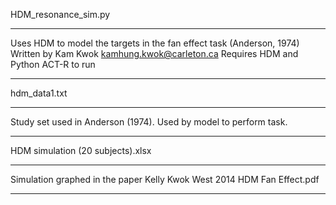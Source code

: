 HDM_resonance_sim.py
*******************************************************************************
Uses HDM to model the targets in the fan effect task (Anderson, 1974)
Written by Kam Kwok kamhung.kwok@carleton.ca
Requires HDM and Python ACT-R to run
*******************************************************************************

hdm_data1.txt
*******************************************************************************
Study set used in Anderson (1974). Used by model to perform task.
*******************************************************************************

HDM simulation (20 subjects).xlsx
*******************************************************************************
Simulation graphed in the paper Kelly Kwok West 2014 HDM Fan Effect.pdf
*******************************************************************************